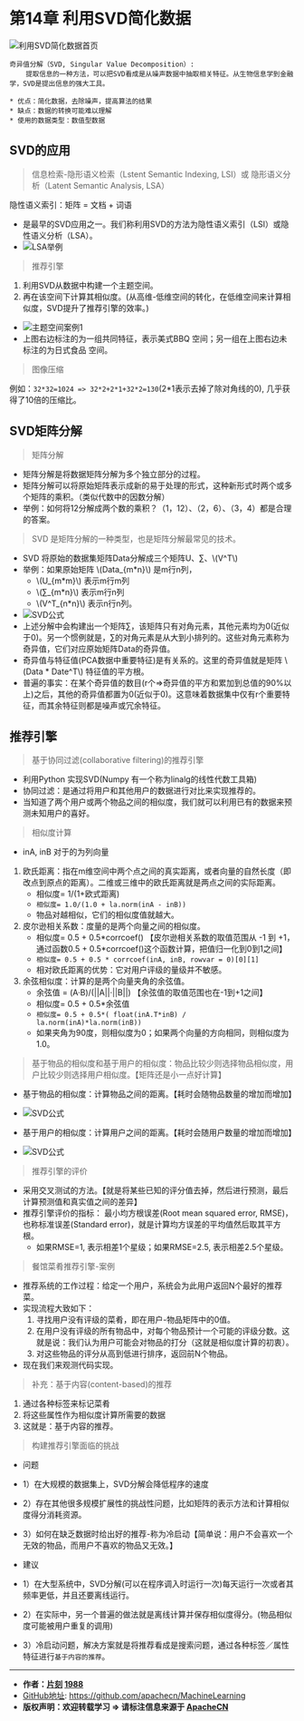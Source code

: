 # 第14章 利用SVD简化数据
<script type="text/javascript" src="http://cdn.mathjax.org/mathjax/latest/MathJax.js?config=default"></script>

![利用SVD简化数据首页](/images/14.SVD/svd_headPage.jpg "利用SVD简化数据首页")

```
奇异值分解（SVD, Singular Value Decomposition）:
    提取信息的一种方法，可以把SVD看成是从噪声数据中抽取相关特征。从生物信息学到金融学，SVD是提出信息的强大工具。

* 优点：简化数据，去除噪声，提高算法的结果
* 缺点：数据的转换可能难以理解
* 使用的数据类型：数值型数据
```

## SVD的应用

> 信息检索-隐形语义检索（Lstent Semantic Indexing, LSI）或 隐形语义分析（Latent Semantic Analysis, LSA）

隐性语义索引：矩阵 = 文档 + 词语
* 是最早的SVD应用之一。我们称利用SVD的方法为隐性语义索引（LSI）或隐性语义分析（LSA）。
* ![LSA举例](/images/14.SVD/使用SVD简化数据-LSI举例.png)

> 推荐引擎

1. 利用SVD从数据中构建一个主题空间。
2. 再在该空间下计算其相似度。(从高维-低维空间的转化，在低维空间来计算相似度，SVD提升了推荐引擎的效率。)

* ![主题空间案例1](/images/14.SVD/SVD_推荐系统_主题空间案例1.jpg)
* 上图右边标注的为一组共同特征，表示美式BBQ 空间；另一组在上图右边未标注的为日式食品 空间。

> 图像压缩

例如：`32*32=1024 => 32*2+2*1+32*2=130`(2*1表示去掉了除对角线的0), 几乎获得了10倍的压缩比。

## SVD矩阵分解

> 矩阵分解

* 矩阵分解是将数据矩阵分解为多个独立部分的过程。
* 矩阵分解可以将原始矩阵表示成新的易于处理的形式，这种新形式时两个或多个矩阵的乘积。（类似代数中的因数分解）
* 举例：如何将12分解成两个数的乘积？（1，12）、（2，6）、（3，4）都是合理的答案。

> SVD 是矩阵分解的一种类型，也是矩阵分解最常见的技术。

* SVD 将原始的数据集矩阵Data分解成三个矩阵U、∑、\\(V^T\\)
* 举例：如果原始矩阵 \\(Data_{m*n}\\) 是m行n列，
    * \\(U_{m*m}\\) 表示m行m列
    * \\(∑_{m*n}\\) 表示m行n列
    * \\(V^T_{n*n}\\) 表示n行n列。
* ![SVD公式](/images/14.SVD/使用SVD简化数据-SVD公式.png)
* 上述分解中会构建出一个矩阵∑，该矩阵只有对角元素，其他元素均为0(近似于0)。另一个惯例就是，∑的对角元素是从大到小排列的。这些对角元素称为奇异值，它们对应原始矩阵Data的奇异值。
* 奇异值与特征值(PCA数据中重要特征)是有关系的。这里的奇异值就是矩阵 \\(Data * Date^T\\) 特征值的平方根。
* 普遍的事实：在某个奇异值的数目(r个=>奇异值的平方和累加到总值的90%以上)之后，其他的奇异值都置为0(近似于0)。这意味着数据集中仅有r个重要特征，而其余特征则都是噪声或冗余特征。

## 推荐引擎

> 基于协同过滤(collaborative filtering)的推荐引擎

* 利用Python 实现SVD(Numpy 有一个称为linalg的线性代数工具箱)
* 协同过滤：是通过将用户和其他用户的数据进行对比来实现推荐的。
* 当知道了两个用户或两个物品之间的相似度，我们就可以利用已有的数据来预测未知用户的喜好。

> 相似度计算

* inA, inB 对于的为列向量
1. 欧氏距离：指在m维空间中两个点之间的真实距离，或者向量的自然长度（即改点到原点的距离）。二维或三维中的欧氏距离就是两点之间的实际距离。
    * 相似度= 1/(1+欧式距离)
    * `相似度= 1.0/(1.0 + la.norm(inA - inB))`
    * 物品对越相似，它们的相似度值就越大。
2. 皮尔逊相关系数：度量的是两个向量之间的相似度。
    * 相似度= 0.5 + 0.5*corrcoef() 【皮尔逊相关系数的取值范围从 -1 到 +1，通过函数0.5 + 0.5\*corrcoef()这个函数计算，把值归一化到0到1之间】
    * `相似度= 0.5 + 0.5 * corrcoef(inA, inB, rowvar = 0)[0][1]`
    * 相对欧氏距离的优势：它对用户评级的量级并不敏感。
3. 余弦相似度：计算的是两个向量夹角的余弦值。
    * 余弦值 = (A·B)/(||A||·||B||) 【余弦值的取值范围也在-1到+1之间】
    * 相似度= 0.5 + 0.5*余弦值
    * `相似度= 0.5 + 0.5*( float(inA.T*inB) / la.norm(inA)*la.norm(inB))`
    * 如果夹角为90度，则相似度为0；如果两个向量的方向相同，则相似度为1.0。

> 基于物品的相似度和基于用户的相似度：物品比较少则选择物品相似度，用户比较少则选择用户相似度。【矩阵还是小一点好计算】

* 基于物品的相似度：计算物品之间的距离。【耗时会随物品数量的增加而增加】
* ![SVD公式](/images/14.SVD/使用SVD简化数据-基于物品相似度.png)

* 基于用户的相似度：计算用户之间的距离。【耗时会随用户数量的增加而增加】
* ![SVD公式](/images/14.SVD/使用SVD简化数据-基于用户相似度.png)

> 推荐引擎的评价

* 采用交叉测试的方法。【就是将某些已知的评分值去掉，然后进行预测，最后计算预测值和真实值之间的差异】
* 推荐引擎评价的指标： 最小均方根误差(Root mean squared error, RMSE)，也称标准误差(Standard error)，就是计算均方误差的平均值然后取其平方根。
    * 如果RMSE=1, 表示相差1个星级；如果RMSE=2.5, 表示相差2.5个星级。

> 餐馆菜肴推荐引擎-案例

* 推荐系统的工作过程：给定一个用户，系统会为此用户返回N个最好的推荐菜。
* 实现流程大致如下：
    1. 寻找用户没有评级的菜肴，即在用户-物品矩阵中的0值。
    2. 在用户没有评级的所有物品中，对每个物品预计一个可能的评级分数。这就是说：我们认为用户可能会对物品的打分（这就是相似度计算的初衷）。
    3. 对这些物品的评分从高到低进行排序，返回前N个物品。
* 现在我们来观测代码实现。

> 补充：基于内容(content-based)的推荐

1. 通过各种标签来标记菜肴
2. 将这些属性作为相似度计算所需要的数据
3. 这就是：基于内容的推荐。

> 构建推荐引擎面临的挑战

* 问题
* 1）在大规模的数据集上，SVD分解会降低程序的速度
* 2）存在其他很多规模扩展性的挑战性问题，比如矩阵的表示方法和计算相似度得分消耗资源。
* 3）如何在缺乏数据时给出好的推荐-称为冷启动【简单说：用户不会喜欢一个无效的物品，而用户不喜欢的物品又无效。】

* 建议
* 1）在大型系统中，SVD分解(可以在程序调入时运行一次)每天运行一次或者其频率更低，并且还要离线运行。
* 2）在实际中，另一个普遍的做法就是离线计算并保存相似度得分。(物品相似度可能被用户重复的调用)
* 3）冷启动问题，解决方案就是将推荐看成是搜索问题，通过各种标签／属性特征进行`基于内容的推荐`。

* * *

* **作者：[片刻](http://www.apache.wiki/display/~jiangzhonglian) [1988](http://www.apache.wiki/display/~lihuisong)**
* [GitHub地址](https://github.com/apachecn/MachineLearning): <https://github.com/apachecn/MachineLearning>
* **版权声明：欢迎转载学习 => 请标注信息来源于 [ApacheCN](http://www.apachecn.org/)**
